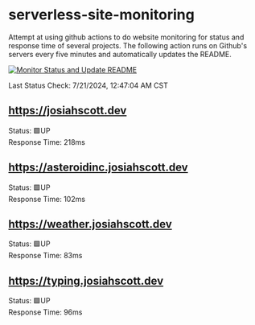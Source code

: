 # serverless-site-monitoring
Attempt at using github actions to do website monitoring for status and response time of several projects. The following action runs on Github's servers every five minutes and automatically updates the README.  

[![Monitor Status and Update README](https://github.com/JosiahSco/serverless-site-monitoring/actions/workflows/monitor.yaml/badge.svg)](https://github.com/JosiahSco/serverless-site-monitoring/actions/workflows/monitor.yaml)

Last Status Check: 7/21/2024, 12:47:04 AM CST

## https://josiahscott.dev
Status: 🟩UP  
Response Time: 218ms

## https://asteroidinc.josiahscott.dev
Status: 🟩UP  
Response Time: 102ms

## https://weather.josiahscott.dev
Status: 🟩UP  
Response Time: 83ms

## https://typing.josiahscott.dev
Status: 🟩UP  
Response Time: 96ms

